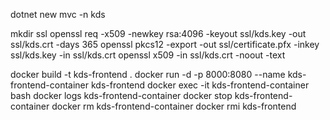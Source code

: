 dotnet new mvc -n kds


mkdir ssl
openssl req -x509 -newkey rsa:4096 -keyout ssl/kds.key -out ssl/kds.crt -days 365
openssl pkcs12 -export -out ssl/certificate.pfx -inkey ssl/kds.key -in ssl/kds.crt
openssl x509 -in ssl/kds.crt -noout -text

docker build -t kds-frontend .
docker run -d -p 8000:8080 --name kds-frontend-container kds-frontend
docker exec -it kds-frontend-container bash
docker logs kds-frontend-container
docker stop kds-frontend-container
docker rm kds-frontend-container
docker rmi kds-frontend



